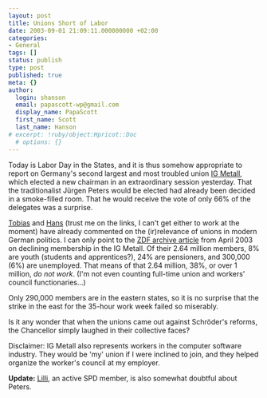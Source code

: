```yaml
---
layout: post
title: Unions Short of Labor
date: 2003-09-01 21:09:11.000000000 +02:00
categories:
- General
tags: []
status: publish
type: post
published: true
meta: {}
author:
  login: shanson
  email: papascott-wp@gmail.com
  display_name: PapaScott
  first_name: Scott
  last_name: Hanson
# excerpt: !ruby/object:Hpricot::Doc
  # options: {}
---
```

<p>Today is Labor Day in the States, and it is thus somehow appropriate to report on  Germany's second largest and most troubled union <a title="IG Metall: Homepage mit Nachrichten" href="http://www.igmetall.de/">IG Metall</a>, which elected a new chairman in an extraordinary session yesterday. That the traditionalist Jürgen Peters would be elected had already been decided in a smoke-filled room. That he would receive the vote of only 66% of the delegates was a surprise.</p>
<p><a title="almost a diary: Smug for a day." href="http://tschwarz.freepage4you.de/aad/archives/000931.php">Tobias</a> and <a title="Cum Grano Salis" href="http://cumgranosalis.blogspot.com/2003_08_31_cumgranosalis_archive.html#106235580407051312">Hans</a>  (trust me on the links, I can't get either to work at the moment) have already commented on the (ir)relevance of unions in  modern German politics. I can only point to the <a title="heute.t-online.de - IG Metall leidet unter Mitgliederschwund" href="http://www.heute.t-online.de/ZDFheute/artikel/26/0,1367,WIRT-0-2040026,00.html">ZDF archive article</a> from April 2003 on declining membership in the IG Metall. Of their 2.64 million members, 8% are youth (students and apprentices?), 24% are pensioners, and 300,000 (6%) are unemployed. That means of that 2.64 million, 38%, or over 1 million, <em>do not work</em>.  (I'm not even counting full-time union and workers' council functionaries...)</p>
<p>Only 290,000 members are in the eastern states, so it is no surprise that the strike in the east for the 35-hour work week failed so miserably.</p>
<p>Is it any wonder that when the unions came out against Schröder's reforms, the Chancellor simply laughed in their collective faces?</p>
<p>Disclaimer: IG Metall also represents workers in the computer software industry. They would be 'my' union if I were inclined to join, and they helped organize the worker's council at my employer.</p>
<p><b>Update:</b> <a title="Lilli Marleen" href="http://www.lillimarleen.blogspot.com/2003_09_01_lillimarleen_archive.html#106245045868991069">Lilli</a>, an active SPD member, is also somewhat doubtful about Peters.</p>
